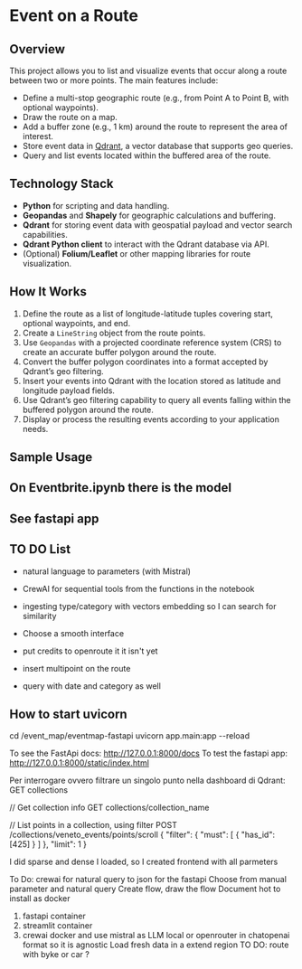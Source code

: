 # Event on a Route

## Overview

This project allows you to list and visualize events that occur along a route between two or more points. The main features include:

- Define a multi-stop geographic route (e.g., from Point A to Point B, with optional waypoints).
- Draw the route on a map.
- Add a buffer zone (e.g., 1 km) around the route to represent the area of interest.
- Store event data in [Qdrant](https://qdrant.tech/), a vector database that supports geo queries.
- Query and list events located within the buffered area of the route.

## Technology Stack

- **Python** for scripting and data handling.
- **Geopandas** and **Shapely** for geographic calculations and buffering.
- **Qdrant** for storing event data with geospatial payload and vector search capabilities.
- **Qdrant Python client** to interact with the Qdrant database via API.
- (Optional) **Folium/Leaflet** or other mapping libraries for route visualization.

## How It Works

1. Define the route as a list of longitude-latitude tuples covering start, optional waypoints, and end.
2. Create a `LineString` object from the route points.
3. Use `Geopandas` with a projected coordinate reference system (CRS) to create an accurate buffer polygon around the route.
4. Convert the buffer polygon coordinates into a format accepted by Qdrant’s geo filtering.
5. Insert your events into Qdrant with the location stored as latitude and longitude payload fields.
6. Use Qdrant’s geo filtering capability to query all events falling within the buffered polygon around the route.
7. Display or process the resulting events according to your application needs.

## Sample Usage

## On Eventbrite.ipynb there is the model

## See fastapi app

## TO DO List
* natural language to parameters (with Mistral)
* CrewAI for sequential tools from the functions in the notebook

* ingesting type/category with vectors embedding so I can search for similarity
* Choose a smooth interface
* put credits to openroute it it isn't yet
* insert multipoint on the route
* query with date and category as well


## How to start uvicorn
cd /event_map/eventmap-fastapi
uvicorn app.main:app --reload

To see the FastApi docs: http://127.0.0.1:8000/docs
To test the fastapi app: http://127.0.0.1:8000/static/index.html

Per interrogare ovvero filtrare un singolo punto nella dashboard di Qdrant:
GET collections

// Get collection info
GET collections/collection_name

// List points in a collection, using filter
POST /collections/veneto_events/points/scroll
{
  "filter": {
    "must": [
      {
        "has_id": [425]
      }
    ]
  },
  "limit": 1
}

I did sparse and dense I loaded, so I created frontend with all parmeters

To Do: crewai for natural query to json for the fastapi
Choose from manual parameter and natural query
Create flow, draw the flow
Document hot to install as docker
1) fastapi container
2) streamlit container
3) crewai docker and use mistral as LLM local or openrouter in chatopenai format so it is agnostic
Load fresh data in a extend region
TO DO: route with byke or car ?
